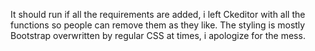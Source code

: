 It should run if all the requirements are added, i left Ckeditor with all the functions so people can remove them as they like.
The styling is mostly Bootstrap overwritten by regular CSS at times, i apologize for the mess.

